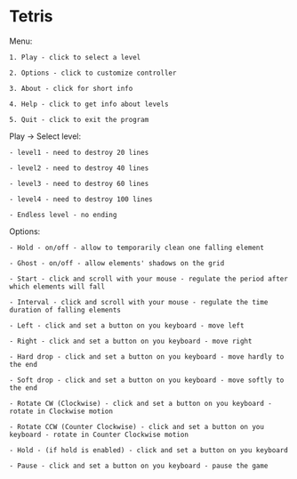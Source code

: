 # Tetris

Menu:

    1. Play - click to select a level
    
    2. Options - click to customize controller
    
    3. About - click for short info
    
    4. Help - click to get info about levels
    
    5. Quit - click to exit the program

Play -> Select level:

    - level1 - need to destroy 20 lines
    
    - level2 - need to destroy 40 lines
    
    - level3 - need to destroy 60 lines
    
    - level4 - need to destroy 100 lines
    
    - Endless level - no ending

Options:

    - Hold - on/off - allow to temporarily clean one falling element
    
    - Ghost - on/off - allow elements' shadows on the grid
    
    - Start - click and scroll with your mouse - regulate the period after which elements will fall
    
    - Interval - click and scroll with your mouse - regulate the time duration of falling elements
    
    - Left - click and set a button on you keyboard - move left
    
    - Right - click and set a button on you keyboard - move right
    
    - Hard drop - click and set a button on you keyboard - move hardly to the end
    
    - Soft drop - click and set a button on you keyboard - move softly to the end
    
    - Rotate CW (Clockwise) - click and set a button on you keyboard - rotate in Clockwise motion
    
    - Rotate CCW (Counter Clockwise) - click and set a button on you keyboard - rotate in Counter Clockwise motion
    
    - Hold - (if hold is enabled) - click and set a button on you keyboard
    
    - Pause - click and set a button on you keyboard - pause the game
    
